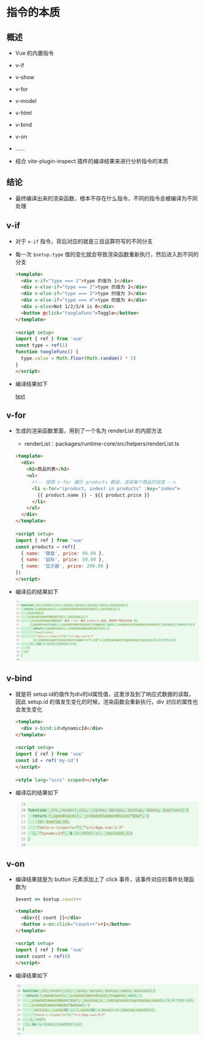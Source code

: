 # 指令的本质

## 概述

+  Vue 的内置指令

  + v-if
  + v-show
  + v-for
  + v-model
  + v-html
  + v-bind
  + v-on
  + ......

+ 结合 vite-plugin-inspect 插件的编译结果来进行分析指令的本质

## 结论

+ 最终编译出来的渲染函数，根本不存在什么指令，不同的指令会被编译为不同处理

## v-if

+ 对于 `v-if` 指令，背后对应的就是三目运算符写的不同分支
+ 每一次 `$setup.type` 值的变化就会导致渲染函数重新执行，然后进入到不同的分支

  ```html
  <template>
    <div v-if="type === 1">type 的值为 1</div>
    <div v-else-if="type === 2">type 的值为 2</div>
    <div v-else-if="type === 3">type 的值为 3</div>
    <div v-else-if="type === 4">type 的值为 4</div>
    <div v-else>Not 1/2/3/4 is 0</div>
    <button @click="toogleFunc">Toggle</button>
  </template>

  <script setup>
  import { ref } from 'vue'
  const type = ref(1)
  function toogleFunc() {
    type.value = Math.floor(Math.random() * 5)
  }
  </script>
  ```

+ 编译结果如下

  [text](指令的本质.md)

## v-for

+ 生成的渲染函数里面，用到了一个名为 renderList 的内部方法

  + renderList：packages/runtime-core/src/helpers/renderList.ts

  ```html
  <template>
    <div>
      <h2>商品列表</h2>
      <ul>
        <!-- 使用 v-for 遍历 products 数组，渲染每个商品的信息 -->
        <li v-for="(product, index) in products" :key="index">
          {{ product.name }} - ${{ product.price }}
        </li>
      </ul>
    </div>
  </template>

  <script setup>
  import { ref } from 'vue'
  const products = ref([
    { name: '键盘', price: 99.99 },
    { name: '鼠标', price: 59.99 },
    { name: '显示器', price: 299.99 }
  ])
  </script>
  ```

+ 编译后的结果如下

  ![alt text](images/v-for.png)

## v-bind

+ 就是将 setup.id的值作为div的id属性值，这里涉及到了响应式数据的读取，因此 setup.id 的值发生变化的时候，渲染函数会重新执行，div 对应的属性也会发生变化

  ```html
  <template>
    <div v-bind:id>dynamicId</div>
  </template>

  <script setup>
  import { ref } from 'vue'
  const id = ref('my-id')
  </script>

  <style lang="scss" scoped></style>
  ```

+ 编译后的结果如下

  ![alt text](images/v-bind.png)

## v-on

+ 编译结果就是为 button 元素添加上了 click 事件，该事件对应的事件处理函数为

  ```js
  $event => $setup.count++
  ```

  ```html
  <template>
    <div>{{ count }}</div>
    <button v-on:click="count++">+1</button>
  </template>

  <script setup>
  import { ref } from 'vue'
  const count = ref(0)
  </script>
  ```

+ 编译结果如下

  ![alt text](images/v-on.png)
